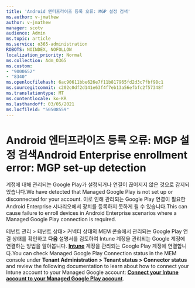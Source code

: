 ```yaml
---
title: 'Android 엔터프라이즈 등록 오류: MGP 설정 검색'
ms.author: v-jmathew
author: v-jmathew
manager: scotv
audience: Admin
ms.topic: article
ms.service: o365-administration
ROBOTS: NOINDEX, NOFOLLOW
localization_priority: Normal
ms.collection: Adm_O365
ms.custom:
- "9000652"
- "8340"
ms.openlocfilehash: 6ac90611bbe626e7f11b817965fd2d3c7fbf98c1
ms.sourcegitcommit: c202c0df2d141e63f4f7eb13a56efbfc2f57348f
ms.translationtype: MT
ms.contentlocale: ko-KR
ms.lasthandoff: 03/05/2021
ms.locfileid: "50508559"
---
```

# <a name="android-enterprise-enrollment-error-mgp-set-up-detection"></a><span data-ttu-id="dcfdd-102">Android 엔터프라이즈 등록 오류: MGP 설정 검색</span><span class="sxs-lookup"><span data-stu-id="dcfdd-102">Android Enterprise enrollment error: MGP set-up detection</span></span>

<span data-ttu-id="dcfdd-103">계정에 대해 관리되는 Google Play가 설정되거나 연결이 끊어지지 않은 것으로 감지되었습니다.</span><span class="sxs-lookup"><span data-stu-id="dcfdd-103">We have detected that Managed Google Play is not set up or disconnected for your account.</span></span> <span data-ttu-id="dcfdd-104">이로 인해 관리되는 Google Play 연결이 필요한 Android Enterprise 시나리오에서 장치를 등록하지 못하게 될 수 있습니다.</span><span class="sxs-lookup"><span data-stu-id="dcfdd-104">This can cause failure to enroll devices in Android Enterprise scenarios where a Managed Google Play connection is required.</span></span>

<span data-ttu-id="dcfdd-105">테넌트 관리 > 테넌트 상태> 커넥터 상태의 MEM 콘솔에서 관리되는 Google Play 연결 상태를 확인하고 **다음** 설명서를 검토하여 Intune 계정을 관리되는 Google 계정에 연결하는 방법을 알아봅니다. **[Intune](https://docs.microsoft.com/mem/intune/enrollment/connect-intune-android-enterprise)** 계정을 관리되는 Google Play 계정에 연결합니다.</span><span class="sxs-lookup"><span data-stu-id="dcfdd-105">You can check Managed Google Play Connection status in the MEM console under **Tenant Administration > Tenant status > Connector status** and review the following documentation to learn about how to connect your Intune account to your Managed Google account: **[Connect your Intune account to your Managed Google Play account](https://docs.microsoft.com/mem/intune/enrollment/connect-intune-android-enterprise)**.</span></span>
